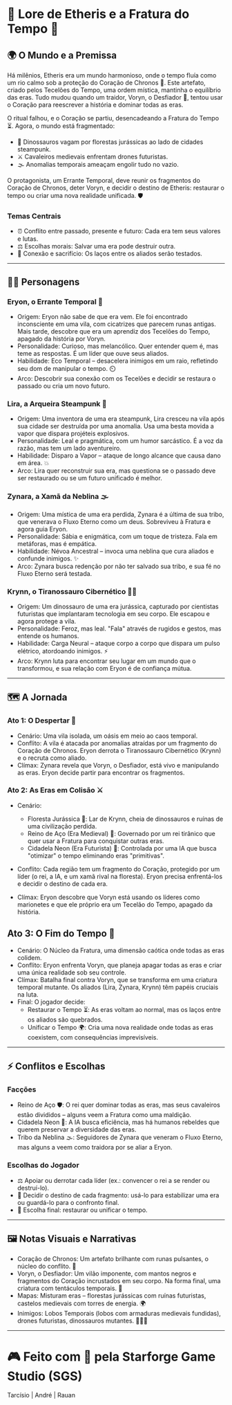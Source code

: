 # 📜 Lore de Etheris e a Fratura do Tempo 🌌

## 🌍 O Mundo e a Premissa
Há milênios, Etheris era um mundo harmonioso, onde o tempo fluía como um rio calmo sob a proteção do Coração de Chronos 💎. Este artefato, criado pelos Tecelões do Tempo, uma ordem mística, mantinha o equilíbrio das eras. Tudo mudou quando um traidor, Voryn, o Desfiador 🖤, tentou usar o Coração para reescrever a história e dominar todas as eras.

O ritual falhou, e o Coração se partiu, desencadeando a Fratura do Tempo ⏳. Agora, o mundo está fragmentado:

- 🦖 Dinossauros vagam por florestas jurássicas ao lado de cidades steampunk.
- ⚔️ Cavaleiros medievais enfrentam drones futuristas.
- 🌫️ Anomalias temporais ameaçam engolir tudo no vazio.

O protagonista, um Errante Temporal, deve reunir os fragmentos do Coração de Chronos, deter Voryn, e decidir o destino de Etheris: restaurar o tempo ou criar uma nova realidade unificada. 🛡️

### Temas Centrais
- ⏰ Conflito entre passado, presente e futuro: Cada era tem seus valores e lutas.
- ⚖️ Escolhas morais: Salvar uma era pode destruir outra.
- 🤝 Conexão e sacrifício: Os laços entre os aliados serão testados.

---

## 🧑‍🚀 Personagens
### Eryon, o Errante Temporal 🌟
- Origem: Eryon não sabe de que era vem. Ele foi encontrado inconsciente em uma vila, com cicatrizes que parecem runas antigas. Mais tarde, descobre que era um aprendiz dos Tecelões do Tempo, apagado da história por Voryn.
- Personalidade: Curioso, mas melancólico. Quer entender quem é, mas teme as respostas. É um líder que ouve seus aliados.
- Habilidade: Eco Temporal – desacelera inimigos em um raio, refletindo seu dom de manipular o tempo. ⏲️
- Arco: Descobrir sua conexão com os Tecelões e decidir se restaura o passado ou cria um novo futuro.
  
### Lira, a Arqueira Steampunk 🏹
- Origem: Uma inventora de uma era steampunk, Lira cresceu na vila após sua cidade ser destruída por uma anomalia. Usa uma besta movida a vapor que dispara projéteis explosivos.
- Personalidade: Leal e pragmática, com um humor sarcástico. É a voz da razão, mas tem um lado aventureiro.
- Habilidade: Disparo a Vapor – ataque de longo alcance que causa dano em área. 💥
- Arco: Lira quer reconstruir sua era, mas questiona se o passado deve ser restaurado ou se um futuro unificado é melhor.

### Zynara, a Xamã da Neblina 🌫️
- Origem: Uma mística de uma era perdida, Zynara é a última de sua tribo, que venerava o Fluxo Eterno como um deus. Sobreviveu à Fratura e agora guia Eryon.
- Personalidade: Sábia e enigmática, com um toque de tristeza. Fala em metáforas, mas é empática.
- Habilidade: Névoa Ancestral – invoca uma neblina que cura aliados e confunde inimigos. ✨
- Arco: Zynara busca redenção por não ter salvado sua tribo, e sua fé no Fluxo Eterno será testada.

### Krynn, o Tiranossauro Cibernético 🦖🤖
- Origem: Um dinossauro de uma era jurássica, capturado por cientistas futuristas que implantaram tecnologia em seu corpo. Ele escapou e agora protege a vila.
- Personalidade: Feroz, mas leal. "Fala" através de rugidos e gestos, mas entende os humanos.
- Habilidade: Carga Neural – ataque corpo a corpo que dispara um pulso elétrico, atordoando inimigos. ⚡
- Arco: Krynn luta para encontrar seu lugar em um mundo que o transformou, e sua relação com Eryon é de confiança mútua.

---

## 🗺️ A Jornada
### Ato 1: O Despertar 🌄
- Cenário: Uma vila isolada, um oásis em meio ao caos temporal.
- Conflito: A vila é atacada por anomalias atraídas por um fragmento do Coração de Chronos. Eryon derrota o Tiranossauro Cibernético (Krynn) e o recruta como aliado.
- Clímax: Zynara revela que Voryn, o Desfiador, está vivo e manipulando as eras. Eryon decide partir para encontrar os fragmentos.

### Ato 2: As Eras em Colisão ⚔️
- Cenário:
  - Floresta Jurássica 🌿: Lar de Krynn, cheia de dinossauros e ruínas de uma civilização perdida.
  - Reino de Aço (Era Medieval) 🏰: Governado por um rei tirânico que quer usar a Fratura para conquistar outras eras.
  - Cidadela Neon (Era Futurista) 🌃: Controlada por uma IA que busca "otimizar" o tempo eliminando eras "primitivas".

- Conflito: Cada região tem um fragmento do Coração, protegido por um líder (o rei, a IA, e um xamã rival na floresta). Eryon precisa enfrentá-los e decidir o destino de cada era.
- Clímax: Eryon descobre que Voryn está usando os líderes como marionetes e que ele próprio era um Tecelão do Tempo, apagado da história.

## Ato 3: O Fim do Tempo 🌌
- Cenário: O Núcleo da Fratura, uma dimensão caótica onde todas as eras colidem.
- Conflito: Eryon enfrenta Voryn, que planeja apagar todas as eras e criar uma única realidade sob seu controle.
- Clímax: Batalha final contra Voryn, que se transforma em uma criatura temporal mutante. Os aliados (Lira, Zynara, Krynn) têm papéis cruciais na luta.
- Final: O jogador decide:
  - Restaurar o Tempo ⏳: As eras voltam ao normal, mas os laços entre os aliados são quebrados.
  - Unificar o Tempo 🌍: Cria uma nova realidade onde todas as eras coexistem, com consequências imprevisíveis.

---

## ⚡ Conflitos e Escolhas
### Facções
- Reino de Aço 🛡️: O rei quer dominar todas as eras, mas seus cavaleiros estão divididos – alguns veem a Fratura como uma maldição.
- Cidadela Neon 🤖: A IA busca eficiência, mas há humanos rebeldes que querem preservar a diversidade das eras.
- Tribo da Neblina 🌫️: Seguidores de Zynara que veneram o Fluxo Eterno, mas alguns a veem como traidora por se aliar a Eryon.

### Escolhas do Jogador
- ⚖️ Apoiar ou derrotar cada líder (ex.: convencer o rei a se render ou destruí-lo).
- 💎 Decidir o destino de cada fragmento: usá-lo para estabilizar uma era ou guardá-lo para o confronto final.
- 🌟 Escolha final: restaurar ou unificar o tempo.

---

## 🖼️ Notas Visuais e Narrativas
- Coração de Chronos: Um artefato brilhante com runas pulsantes, o núcleo do conflito. 💎
- Voryn, o Desfiador: Um vilão imponente, com mantos negros e fragmentos do Coração incrustados em seu corpo. Na forma final, uma criatura com tentáculos temporais. 🖤
- Mapas: Misturam eras – florestas jurássicas com ruínas futuristas, castelos medievais com torres de energia. 🌍
- Inimigos: Lobos Temporais (lobos com armaduras medievais fundidas), drones futuristas, dinossauros mutantes. 🐺🤖🦖

---

# 🎮 Feito com 💖 pela Starforge Game Studio (SGS)
Tarcísio | André | Rauan
